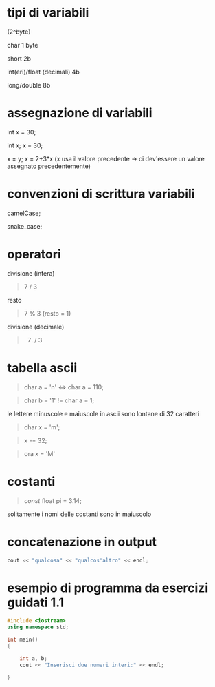 # tipi di variabili
(2^byte)

char 1 byte 

short 2b

int(eri)/float (decimali) 4b

long/double 8b

# assegnazione di variabili
int x = 30;

int x;
x = 30;

x = y; x = 2+3*x (x usa il valore precedente -> ci dev'essere un valore assegnato precedentemente)

# convenzioni di scrittura variabili
camelCase;

snake_case;

# operatori
divisione (intera)
> 7 / 3

resto
> 7 % 3 (resto = 1)

divisione (decimale)
> 7. / 3

# tabella ascii
> char a = 'n' <=> char a = 110; 

> char b = '1' != char a = 1;

le lettere minuscole e maiuscole in ascii sono lontane di 32 caratteri
> char x = 'm';

> x -= 32;

> ora x = 'M'

# costanti
> *const* float pi = 3.14;

solitamente i nomi delle costanti sono in maiuscolo

# concatenazione in output
```cpp
cout << "qualcosa" << "qualcos'altro" << endl;
```

# esempio di programma da esercizi guidati 1.1
```cpp
#include <iostream>
using namespace std;

int main()
{

	int a, b;
	cout << "Inserisci due numeri interi:" << endl;		

}

```